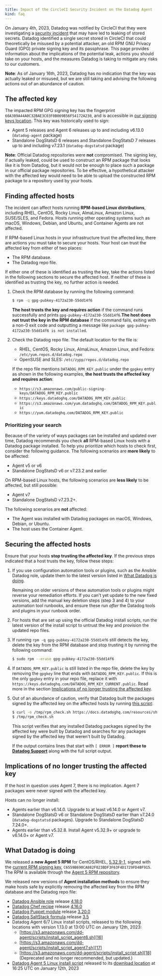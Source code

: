 ```yaml
---
title: Impact of the CircleCI Security Incident on the Datadog Agent
kind: faq
---
```


On January 4th, 2023, Datadog was notified by CircleCI that they were investigating a [security incident][1] that may have led to leaking of stored secrets. Datadog identified a single secret stored in CircleCI that could theoretically be misused by a potential attacker, an old RPM GNU Privacy Guard (GPG) private signing key and its passphrase. This page provides information about the implications of the potential leak, actions you should take on your hosts, and the measures Datadog is taking to mitigate any risks to our customers.

<div class="alert alert-info">
<strong>Note</strong>: As of January 16th, 2023, Datadog has no indication that the key was actually leaked or misused, but we are still taking and advising the following actions out of an abundance of caution.
</div>

## The affected key

The impacted RPM GPG signing key has the fingerprint `60A389A44A0C32BAE3C03F0B069B56F54172A230`, and is accessible in [our signing keys location][2]. This key was historically used to sign:

* Agent 5 releases and Agent 6 releases up to and including v6.13.0 (`datadog-agent` package)
* Standalone DogStatsD 6 releases and Standalone DogStatsD 7 releases up to and including v7.23.1 (`datadog-dogstatsd` package)

<div class="alert alert-info">
<strong>Note</strong>: Official Datadog repositories were <strong>not</strong> compromised. The signing key, if actually leaked, could be used to construct an RPM package that looks like it is from Datadog, but it would not be enough to place such a package in our official package repositories. To be effective, a hypothetical attacker with the affected key would need to be able to upload the constructed RPM package to a repository used by your hosts.
</div>

## Finding affected hosts

The incident can affect hosts running **RPM-based Linux distributions**, including RHEL, CentOS, Rocky Linux, AlmaLinux, Amazon Linux, SUSE/SLES, and Fedora. Hosts running other operating systems such as macOS, Windows, Debian, and Ubuntu, and Container Agents are not affected.

If RPM-based Linux hosts in your infrastructure trust the affected key, there are actions you must take to secure your hosts. Your host can trust the affected key from either of two places: 
- The RPM database.
- The Datadog repo file.

If either one of these is identified as trusting the key, take the actions listed in the following sections to secure the affected host. If neither of these is identified as trusting the key, no further action is needed.

1. Check the RPM database by running the following command:

   ```bash
   $ rpm -q gpg-pubkey-4172a230-55dd14f6
   ```

   **The host trusts the key and requires action** if the command runs successfully and prints `gpg-pubkey-4172a230-55dd14f6`.**The host does not trust the key in the RPM database** if the command fails, exiting with a non-0 exit code and outputting a message like `package gpg-pubkey-4172a230-55dd14f6 is not installed`.

2. Check the Datadog repo file. The default location for the file is:

   - RHEL, CentOS, Rocky Linux, AlmaLinux, Amazon Linux, and Fedora: `/etc/yum.repos.d/datadog.repo`
   - OpenSUSE and SLES:  `/etc/zypp/repos.d/datadog.repo`

   If the repo file mentions `DATADOG_RPM_KEY.public` under the `gpgkey` entry as shown in the following examples, **the host trusts the affected key and requires action**:

   * `https://s3.amazonaws.com/public-signing-keys/DATADOG_RPM_KEY.public`
   * `https://keys.datadoghq.com/DATADOG_RPM_KEY.public`
   * `https://s3.amazonaws.com/yum.datadoghq.com/DATADOG_RPM_KEY.public`
   * `https://yum.datadoghq.com/DATADOG_RPM_KEY.public`


### Prioritizing your search

Because of the variety of ways packages can be installed and updated over time, Datadog recommends you check **all** RPM-based Linux hosts with a Datadog package installed. To help you prioritize which hosts to check first, consider the following guidance. The following scenarios are **more likely** to be affected:

* Agent v5 or v6
* Standalone DogStatsD v6 or v7.23.2 and earlier

On RPM-based Linux hosts, the following scenarios are **less likely** to be affected, but still possible:

* Agent v7
* Standalone DogStatsD v7.23.2+.

The following scenarios are **not** affected:
* The Agent was installed with Datadog packages on macOS, Windows, Debian, or Ubuntu.
* The host uses the Container Agent.

## Securing the affected hosts

Ensure that your hosts **stop trusting the affected key**. If the previous steps indicated that a host trusts the key, follow these steps:

1. If you use configuration automation tools or plugins, such as the Ansible Datadog role, update them to the latest version listed in [What Datadog is doing](#what-datadog-is-doing).

   Remaining on older versions of these automation tools or plugins might reverse your remediation efforts. If you can't yet update to the new fixed versions, add the manual key deletion steps (step 3 and 4) to your automation tool runbooks, and ensure these run _after_ the Datadog tools and plugins in your runbook order.

2. For hosts that are set up using the official Datadog install scripts, run the latest version of the install script to untrust the key and provision the updated repo files.

3. If running `rpm -q gpg-pubkey-4172a230-55dd14f6` still detects the key, delete the key from the RPM database and stop trusting it by running the following command:

   ```bash
   $ sudo rpm --erase gpg-pubkey-4172a230-55dd14f6
   ```

4. If `DATADOG_RPM_KEY.public` is still listed in the repo file, delete the key by removing the `gpgkey` line that ends with `DATADOG_RPM_KEY.public`. If this is the only `gpgkey` entry in your repo file, replace it with `https://keys.datadoghq.com/DATADOG_RPM_KEY_CURRENT.public`. Read more in the section [Implications of no longer trusting the affected key](#implications-of-no-longer-trusting-the-affected-key).

5. Out of an abundance of caution, verify that Datadog built the packages signed by the affected key on the affected hosts by running [this script][3]:

   ```bash
   $ curl -o /tmp/rpm_check.sh https://docs.datadoghq.com/resources/sh/rpm_check.sh && chmod +x /tmp/rpm_check.sh
   $ /tmp/rpm_check.sh
   ```

   This script verifies that any installed Datadog packages signed by the affected key were built by Datadog and searches for any packages signed by the affected key that weren't built by Datadog.

   If the output contains lines that start with `[ ERROR ]` **report these to [Datadog Support][4]** along with the full script output.

## Implications of no longer trusting the affected key

If the host in question uses Agent 7, there is no implication. Agent 7 packages were never signed with the affected key.

Hosts can no longer install:
- Agents earlier than v6.14.0. Upgrade to at least v6.14.0 or Agent v7.
- Standalone DogStatsD v6 or Standalone DogStatsD earlier than v7.24.0 (`datadog-dogstatsd` packages). Upgrade to Standalone DogStatsD 7.24.0+.
- Agents earlier than v5.32.8. Install Agent v5.32.9+ or upgrade to v6.14.0+ or Agent v7.

## What Datadog is doing

We released a **new Agent 5 RPM** for CentOS/RHEL, [5.32.9-1][5], signed with the [current RPM signing key][6], `C6559B690CA882F023BDF3F63F4D1729FD4BF915`. The RPM is available through the [Agent 5 RPM repository][7].

We released new versions of **Agent installation methods** to ensure they make hosts safe by explicitly removing the affected key from the RPM database and the Datadog repo file:
  * [Datadog Ansible role][8] release [4.18.0][9]
  * [Datadog Chef recipe][10] release [4.16.0][11]
  * [Datadog Puppet module][12] release [3.20.0][13]
  * [Datadog SaltStack formula][14] release [3.5][15]
  * Datadog Agent 6/7 Linux install scripts, released to the following locations with version 1.13.0 at 13:00 UTC on January 12th, 2023:
    * [https://s3.amazonaws.com/dd-agent/scripts/install_script_agent6.sh][16]
    * [https://s3.amazonaws.com/dd-agent/scripts/install_script_agent7.sh][17]
    * [https://s3.amazonaws.com/dd-agent/scripts/install_script.sh][18] (Deprecated and no longer recommended, but updated.)
  * [Datadog Agent 5 Linux install script][19] released to its [download location][19] at 16:25 UTC on January 12th, 2023

[1]: https://circleci.com/blog/january-4-2023-security-alert/
[2]: https://keys.datadoghq.com/DATADOG_RPM_KEY.public
[3]: /resources/sh/rpm_check.sh
[4]: /help/
[5]: https://yum.datadoghq.com/rpm/x86_64/datadog-agent-5.32.9-1.x86_64.rpm
[6]: https://keys.datadoghq.com/DATADOG_RPM_KEY_CURRENT.public
[7]: https://yum.datadoghq.com/rpm/x86_64/
[8]: https://github.com/DataDog/ansible-datadog/
[9]: https://github.com/DataDog/ansible-datadog/releases/tag/4.18.0
[10]: https://github.com/DataDog/chef-datadog
[11]: https://github.com/DataDog/chef-datadog/releases/tag/v4.16.0
[12]: https://github.com/DataDog/puppet-datadog-agent
[13]: https://github.com/DataDog/puppet-datadog-agent/releases/tag/v3.20.0
[14]: https://github.com/DataDog/datadog-formula
[15]: https://github.com/DataDog/datadog-formula/releases/tag/3.5
[16]: https://s3.amazonaws.com/dd-agent/scripts/install_script_agent6.sh
[17]: https://s3.amazonaws.com/dd-agent/scripts/install_script_agent7.sh
[18]: https://s3.amazonaws.com/dd-agent/scripts/install_script.sh
[19]: https://raw.githubusercontent.com/DataDog/dd-agent/master/packaging/datadog-agent/source/install_agent.sh
